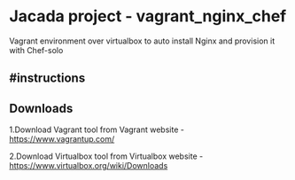 # Jacada project - vagrant_nginx_chef
Vagrant environment over virtualbox to auto install Nginx and provision it with Chef-solo

#instructions
----

Downloads
---

1.Download Vagrant tool from Vagrant website - https://www.vagrantup.com/

2.Download Virtualbox tool from Virtualbox website - https://www.virtualbox.org/wiki/Downloads  
